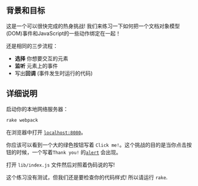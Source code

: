 ## 背景和目标

这是一个可以很快完成的热身挑战! 我们来练习一下如何把一个文档对象模型(DOM)事件和JavaScript的一些动作绑定在一起！

还是相同的三步流程：

- **选择** 你想要交互的元素
- **监听** 元素上的事件
- 写出**回调** (事件发生时运行的代码)

## 详细说明

启动你的本地网络服务器：

```bash
rake webpack
```

在浏览器中打开 [`localhost:8080`](http://localhost:8080)。

你应该可以看到一个大的绿色按钮写着 `Click me!`。这个挑战的目的是当你点击按钮的时候，一个写着`Thank you!` 的[`alert`](https://developer.mozilla.org/en-US/docs/Web/API/Window/alert) 会出现。

打开 `lib/index.js` 文件然后对照着伪码说的写!

这个练习没有测试，但我们还是要检查你的代码样式! 所以请运行 `rake`.
